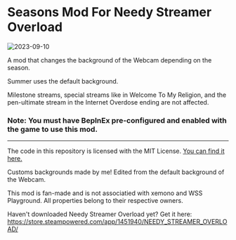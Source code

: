 # Seasons Mod For Needy Streamer Overload
![2023-09-10](https://github.com/amazeedaizee/NeedyGirlSeasons/assets/131136866/8e03be2c-a5f9-4696-b61b-381c505ea07c)


A mod that changes the background of the Webcam depending on the season.

Summer uses the default background.

Milestone streams, special streams like in Welcome To My Religion, and the pen-ultimate stream in the Internet Overdose ending are not affected.

### Note: You must have BepInEx pre-configured and enabled with the game to use this mod.

-----
The code in this repository is licensed with the MIT License. [You can find it here.](https://github.com/amazeedaizee/NeedyGirlSeasons/blob/main/LICENSE.md)

Customs backgrounds made by me! Edited from the default background of the Webcam.

This mod is fan-made and is not associatied with xemono and WSS Playground. All properties belong to their respective owners.

Haven't downloaded Needy Streamer Overload yet? Get it here: https://store.steampowered.com/app/1451940/NEEDY_STREAMER_OVERLOAD/
